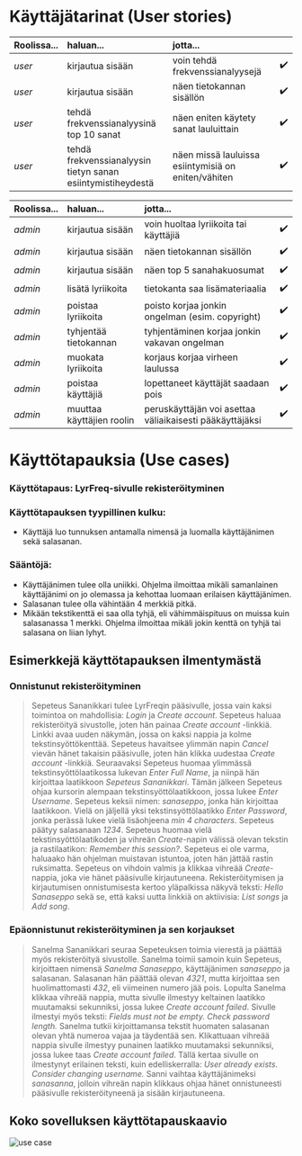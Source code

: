 # Käyttäjätarinat (User stories)

| Roolissa... | haluan... | jotta... | |
| :--- | :--- | :--- | :--- |
| *user* | kirjautua sisään | voin tehdä frekvenssianalyysejä | :heavy_check_mark: |
| *user* | kirjautua sisään | näen tietokannan sisällön | :heavy_check_mark: |
| *user* | tehdä frekvenssianalyysinä <br/> top 10 sanat | näen eniten käytety sanat lauluittain | :heavy_check_mark: |
| *user* | tehdä frekvenssianalyysin <br/> tietyn sanan esiintymistiheydestä | näen missä lauluissa <br/> esiintymisiä on eniten/vähiten | :heavy_check_mark: |

| Roolissa... | haluan... | jotta... | |
| :--- | :--- | :--- | :--- |
| *admin* | kirjautua sisään | voin huoltaa lyriikoita tai käyttäjiä | :heavy_check_mark: |
| *admin* | kirjautua sisään | näen tietokannan sisällön | :heavy_check_mark: |
| *admin* | kirjautua sisään | näen top 5 sanahakuosumat | :heavy_check_mark: |
| *admin* | lisätä lyriikoita | tietokanta saa lisämateriaalia | :heavy_check_mark: |
| *admin* | poistaa lyriikoita | poisto korjaa jonkin <br/> ongelman (esim. copyright) | :heavy_check_mark: |
| *admin* | tyhjentää tietokannan | tyhjentäminen korjaa jonkin vakavan ongelman | :heavy_check_mark: |
| *admin* | muokata lyriikoita | korjaus korjaa virheen laulussa | :heavy_check_mark: |
| *admin* | poistaa käyttäjiä | lopettaneet käyttäjät saadaan pois | :heavy_check_mark: |
| *admin* | muuttaa käyttäjien roolin | peruskäyttäjän voi asettaa väliaikaisesti pääkäyttäjäksi | :heavy_check_mark: |

# Käyttötapauksia (Use cases)

### Käyttötapaus: LyrFreq-sivulle rekisteröityminen

### Käyttötapauksen tyypillinen kulku:
  - Käyttäjä luo tunnuksen antamalla nimensä ja luomalla käyttäjänimen sekä salasanan.

### Sääntöjä:
  - Käyttäjänimen tulee olla uniikki. Ohjelma ilmoittaa mikäli samanlainen käyttäjänimi on jo olemassa ja kehottaa luomaan erilaisen käyttäjänimen.
  - Salasanan tulee olla vähintään 4 merkkiä pitkä.
  - Mikään tekstikenttä ei saa olla tyhjä, eli vähimmäispituus on muissa kuin salasanassa 1 merkki. Ohjelma ilmoittaa mikäli jokin kenttä on tyhjä tai salasana on liian lyhyt.

## Esimerkkejä käyttötapauksen ilmentymästä

### Onnistunut rekisteröityminen

> Sepeteus Sananikkari tulee LyrFreqin pääsivulle, jossa vain kaksi toimintoa on mahdollisia: *Login* ja *Create account*.
  Sepeteus haluaa rekisteröityä sivustolle, joten hän painaa *Create account* -linkkiä.
  Linkki avaa uuden näkymän, jossa on kaksi nappia ja kolme tekstinsyöttökenttää.
  Sepeteus havaitsee ylimmän napin *Cancel* vievän hänet takaisin pääsivulle, joten hän klikka uudestaa *Create account* -linkkiä.
  Seuraavaksi Sepeteus huomaa ylimmässä tekstinsyöttölaatikossa lukevan *Enter Full Name*, ja niinpä hän kirjoittaa laatikkoon *Sepeteus Sananikkari*.
  Tämän jälkeen Sepeteus ohjaa kursorin alempaan tekstinsyöttölaatikkoon, jossa lukee *Enter Username*. Sepeteus keksii nimen: *sanaseppo*, jonka hän kirjoittaa laatikkoon.
  Vielä on jäljellä yksi tekstinsyöttölaatikko *Enter Password*, jonka perässä lukee vielä lisäohjeena *min 4 characters*. Sepeteus päätyy salasanaan *1234*.
  Sepeteus huomaa vielä tekstinsyöttölaatikoden ja vihreän *Create*-napin välissä olevan tekstin ja rastilaatikon: *Remember this session?*.
  Sepeteus ei ole varma, haluaako hän ohjelman muistavan istuntoa, joten hän jättää rastin ruksimatta.
  Sepeteus on vihdoin valmis ja klikkaa vihreää *Create*-nappia, joka vie hänet pääsivulle kirjautuneena.
  Rekisteröitymisen ja kirjautumisen onnistumisesta kertoo yläpalkissa näkyvä teksti: *Hello Sanaseppo* sekä se, että kaksi uutta linkkiä on aktiivisia: *List songs* ja *Add song*.

### Epäonnistunut rekisteröityminen ja sen korjaukset

> Sanelma Sananikkari seuraa Sepeteuksen toimia vierestä ja päättää myös rekisteröityä sivustolle.
  Sanelma toimii samoin kuin Sepeteus, kirjoittaen nimensä *Sanelma Sanaseppo*, käyttäjänimen *sanaseppo* ja salasanan.
  Salasanan hän päättää olevan *4321*, mutta kirjoittaa sen huolimattomasti *432*, eli viimeinen numero jää pois.
  Lopulta Sanelma klikkaa vihreää nappia, mutta sivulle ilmestyy keltainen laatikko muutamaksi sekunniksi, jossa lukee *Create account failed*.
  Sivulle ilmestyi myös teksti: *Fields must not be empty. Check password length.*
  Sanelma tutkii kirjoittamansa tekstit huomaten salasanan olevan yhtä numeroa vajaa ja täydentää sen.
  Klikattuaan vihreää nappia sivulle ilmestyy punainen laatikko muutamaksi sekunniksi, jossa lukee taas *Create account failed*.
  Tällä kertaa sivulle on ilmestynyt erilainen teksti, kuin edelliskerralla: *User already exists. Consider changing username.*
  Sanni vaihtaa käyttäjänimeksi *sanasanna*, jolloin vihreän napin klikkaus ohjaa hänet onnistuneesti pääsivulle rekisteröityneenä ja sisään kirjautuneena.

## Koko sovelluksen käyttötapauskaavio

<img src="https://user-images.githubusercontent.com/46410240/83354534-ff622a00-a361-11ea-9610-ce09d557dd63.png" alt="use case" >

